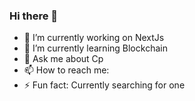 ### Hi there 👋
- 🔭 I’m currently working on NextJs
- 🌱 I’m currently learning Blockchain
- 💬 Ask me about Cp
- 📫 How to reach me: 
- ⚡ Fun fact: Currently searching for one

<!--
**shushantbk16/shushantbk16** is a ✨ _special_ ✨ repository because its `README.md` (this file) appears on your GitHub profile.

Here are some ideas to get you started:

- 🔭 I’m currently working on ...
- 🌱 I’m currently learning ...
- 👯 I’m looking to collaborate on ...
- 🤔 I’m looking for help with ...
- 💬 Ask me about ...
- 📫 How to reach me: ...
- 😄 Pronouns: ...
- ⚡ Fun fact: ...
-->
